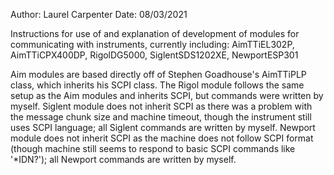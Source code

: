 Author: Laurel Carpenter
Date: 08/03/2021

Instructions for use of and explanation of development of modules for
communicating with instruments, currently including:
AimTTiEL302P, AimTTiCPX400DP, RigolDG5000, SiglentSDS1202XE, NewportESP301

Aim modules are based directly off of Stephen Goadhouse's AimTTiPLP class,
which inherits his SCPI class. The Rigol module follows the same setup as the
Aim modules and inherits SCPI, but commands were written by myself. Siglent
module does not inherit SCPI as there was a problem with the message chunk size
and machine timeout, though the instrument still uses SCPI language; all Siglent
 commands are written by myself. Newport module does not inherit SCPI as the
machine does not follow SCPI format (though machine still seems to respond to
basic SCPI commands like '*IDN?'); all Newport commands are written by myself.
